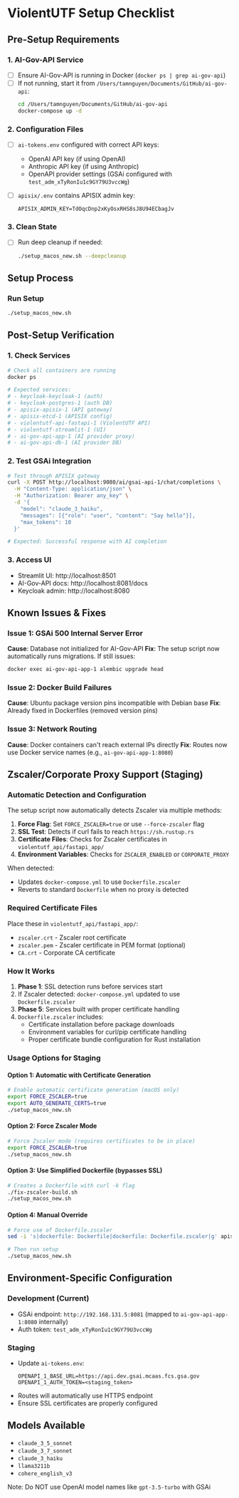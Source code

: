 # ViolentUTF Setup Checklist

## Pre-Setup Requirements

### 1. AI-Gov-API Service
- [ ] Ensure AI-Gov-API is running in Docker (`docker ps | grep ai-gov-api`)
- [ ] If not running, start it from `/Users/tamnguyen/Documents/GitHub/ai-gov-api`:
  ```bash
  cd /Users/tamnguyen/Documents/GitHub/ai-gov-api
  docker-compose up -d
  ```

### 2. Configuration Files
- [ ] `ai-tokens.env` configured with correct API keys:
  - OpenAI API key (if using OpenAI)
  - Anthropic API key (if using Anthropic)
  - OpenAPI provider settings (GSAi configured with `test_adm_xTyRonIu1c9GY79U3vccWg`)

- [ ] `apisix/.env` contains APISIX admin key:
  ```
  APISIX_ADMIN_KEY=TdOqcDnp2xKyOsxRHS8sJ8U94ECbagJv
  ```

### 3. Clean State
- [ ] Run deep cleanup if needed:
  ```bash
  ./setup_macos_new.sh --deepcleanup
  ```

## Setup Process

### Run Setup
```bash
./setup_macos_new.sh
```

## Post-Setup Verification

### 1. Check Services
```bash
# Check all containers are running
docker ps

# Expected services:
# - keycloak-keycloak-1 (auth)
# - keycloak-postgres-1 (auth DB)
# - apisix-apisix-1 (API gateway)
# - apisix-etcd-1 (APISIX config)
# - violentutf-api-fastapi-1 (ViolentUTF API)
# - violentutf-streamlit-1 (UI)
# - ai-gov-api-app-1 (AI provider proxy)
# - ai-gov-api-db-1 (AI provider DB)
```

### 2. Test GSAi Integration
```bash
# Test through APISIX gateway
curl -X POST http://localhost:9080/ai/gsai-api-1/chat/completions \
  -H "Content-Type: application/json" \
  -H "Authorization: Bearer any_key" \
  -d '{
    "model": "claude_3_haiku",
    "messages": [{"role": "user", "content": "Say hello"}],
    "max_tokens": 10
  }'

# Expected: Successful response with AI completion
```

### 3. Access UI
- Streamlit UI: http://localhost:8501
- AI-Gov-API docs: http://localhost:8081/docs
- Keycloak admin: http://localhost:8080

## Known Issues & Fixes

### Issue 1: GSAi 500 Internal Server Error
**Cause**: Database not initialized for AI-Gov-API
**Fix**: The setup script now automatically runs migrations. If still issues:
```bash
docker exec ai-gov-api-app-1 alembic upgrade head
```

### Issue 2: Docker Build Failures
**Cause**: Ubuntu package version pins incompatible with Debian base
**Fix**: Already fixed in Dockerfiles (removed version pins)

### Issue 3: Network Routing
**Cause**: Docker containers can't reach external IPs directly
**Fix**: Routes now use Docker service names (e.g., `ai-gov-api-app-1:8080`)

## Zscaler/Corporate Proxy Support (Staging)

### Automatic Detection and Configuration
The setup script now automatically detects Zscaler via multiple methods:
1. **Force Flag**: Set `FORCE_ZSCALER=true` or use `--force-zscaler` flag
2. **SSL Test**: Detects if curl fails to reach `https://sh.rustup.rs`
3. **Certificate Files**: Checks for Zscaler certificates in `violentutf_api/fastapi_app/`
4. **Environment Variables**: Checks for `ZSCALER_ENABLED` or `CORPORATE_PROXY`

When detected:
- Updates `docker-compose.yml` to use `Dockerfile.zscaler`
- Reverts to standard `Dockerfile` when no proxy is detected

### Required Certificate Files
Place these in `violentutf_api/fastapi_app/`:
- `zscaler.crt` - Zscaler root certificate
- `zscaler.pem` - Zscaler certificate in PEM format (optional)
- `CA.crt` - Corporate CA certificate

### How It Works
1. **Phase 1**: SSL detection runs before services start
2. If Zscaler detected: `docker-compose.yml` updated to use `Dockerfile.zscaler`
3. **Phase 5**: Services built with proper certificate handling
4. `Dockerfile.zscaler` includes:
   - Certificate installation before package downloads
   - Environment variables for curl/pip certificate handling
   - Proper certificate bundle configuration for Rust installation

### Usage Options for Staging

#### Option 1: Automatic with Certificate Generation
```bash
# Enable automatic certificate generation (macOS only)
export FORCE_ZSCALER=true
export AUTO_GENERATE_CERTS=true
./setup_macos_new.sh
```

#### Option 2: Force Zscaler Mode
```bash
# Force Zscaler mode (requires certificates to be in place)
export FORCE_ZSCALER=true
./setup_macos_new.sh
```

#### Option 3: Use Simplified Dockerfile (bypasses SSL)
```bash
# Creates a Dockerfile with curl -k flag
./fix-zscaler-build.sh
./setup_macos_new.sh
```

#### Option 4: Manual Override
```bash
# Force use of Dockerfile.zscaler
sed -i 's|dockerfile: Dockerfile|dockerfile: Dockerfile.zscaler|g' apisix/docker-compose.yml

# Then run setup
./setup_macos_new.sh
```

## Environment-Specific Configuration

### Development (Current)
- GSAi endpoint: `http://192.168.131.5:8081` (mapped to `ai-gov-api-app-1:8080` internally)
- Auth token: `test_adm_xTyRonIu1c9GY79U3vccWg`

### Staging
- Update `ai-tokens.env`:
  ```env
  OPENAPI_1_BASE_URL=https://api.dev.gsai.mcaas.fcs.gsa.gov
  OPENAPI_1_AUTH_TOKEN=<staging_token>
  ```
- Routes will automatically use HTTPS endpoint
- Ensure SSL certificates are properly configured

## Models Available
- `claude_3_5_sonnet`
- `claude_3_7_sonnet`
- `claude_3_haiku`
- `llama3211b`
- `cohere_english_v3`

Note: Do NOT use OpenAI model names like `gpt-3.5-turbo` with GSAi